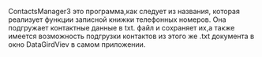 ContactsManager3 это программа,как следует из названия, которая реализует функции записной книжки телефонных номеров.
Она подгружает контактные данные в txt. файл и сохраняет их,а также имеется возможность подгрузки контактов из этого же .txt документа в окно DataGirdViev в самом приложении.
